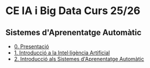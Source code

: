 # CE IA i Big Data Curs 25/26

## Sistemes d'Aprenentatge Automàtic

* [0. Presentació](documents/index.md)
* [1. Introducció a la Intel·ligència Artificial](u01/index.md)
* [2. Introducció als Sistemes d'Aprenentatge Automàtic](u02/index.md)

